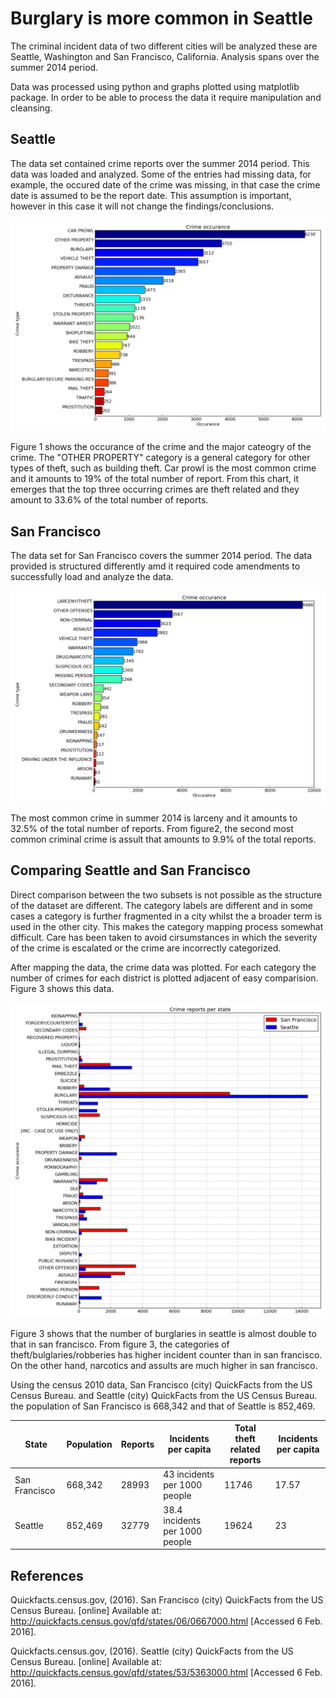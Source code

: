 # Burglary is more common in Seattle

The criminal incident data of two different cities will be analyzed these are Seattle, Washington and San Francisco, California. Analysis spans over the summer 2014 period. 

Data was processed using python and graphs plotted using matplotlib package. In order to be able to process the data it require manipulation and cleansing.


## Seattle

The data set contained crime reports over the summer 2014 period. This data was loaded and analyzed. Some of the entries had missing data, for example, the occured date of the crime was missing, in that case the crime date is assumed to be the report date. This assumption is important, however in this case it will not change the findings/conclusions.

![Figure 1](https://raw.githubusercontent.com/kpenza/temp/master/figures/figure1.png "Figure 1")

Figure 1 shows the occurance of the crime and the major cateogry of the crime. The "OTHER PROPERTY" category is a general category for other types of theft, such as building theft. Car prowl is the most common crime and it amounts to 19% of the total number of report. From this chart, it emerges that the top three occurring crimes are theft related and they amount to 33.6% of the total number of reports.

## San Francisco

The data set for San Francisco covers the summer 2014 period. The data provided is structured differently amd it required code amendments to successfully load and analyze the data.

![Figure 2](https://raw.githubusercontent.com/kpenza/temp/master/figures/figure2.png "Figure 2")


The most common crime in summer 2014 is larceny and it amounts to 32.5% of the total number of reports. From figure2, the second most common criminal crime is assult that amounts to 9.9% of the total reports.

## Comparing Seattle and San Francisco

Direct comparison between the two subsets is not possible as the structure of the dataset are different. The category labels are different and in some cases a category is further fragmented in a city whilst the a broader term is used in the other city. This makes the category mapping process somewhat difficult. Care has been taken to avoid cirsumstances in which the severity of the crime is escalated or the crime are incorrectly categorized. 

After mapping the data, the crime data was plotted. For each category the number of crimes for each district is plotted adjacent of easy comparision. Figure 3 shows this data.

![Figure 3](https://raw.githubusercontent.com/kpenza/temp/master/figures/figure3.png "Figure 3")


Figure 3 shows that the number of burglaries in seattle is almost double to that in san francisco. From figure 3, the categories of theft/bulglaries/robberies has higher incident counter than in san francisco. On the other hand, narcotics and assults are much higher in san francisco.

Using the census 2010 data, San Francisco (city) QuickFacts from the US Census Bureau. and Seattle (city) QuickFacts from the US Census Bureau. the population of San Francisco is 668,342 and that of Seattle is 852,469.

| State|Population|Reports|Incidents per capita|Total theft related reports|Incidents per capita|
|--------|---|---|---|---|---|
| San Francisco |668,342|28993|43 incidents per 1000 people|11746|17.57|
| Seattle|852,469|32779|38.4 incidents per 1000 people|19624|23|



## References

Quickfacts.census.gov, (2016). San Francisco (city) QuickFacts from the US Census Bureau. [online] Available at: http://quickfacts.census.gov/qfd/states/06/0667000.html [Accessed 6 Feb. 2016].

Quickfacts.census.gov, (2016). Seattle (city) QuickFacts from the US Census Bureau. [online] Available at: http://quickfacts.census.gov/qfd/states/53/5363000.html [Accessed 6 Feb. 2016].

